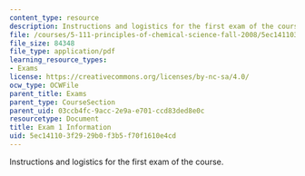 ```yaml
---
content_type: resource
description: Instructions and logistics for the first exam of the course.
file: /courses/5-111-principles-of-chemical-science-fall-2008/5ec141103f2929b0f3b5f70f1610e4cd_exam1info.pdf
file_size: 84348
file_type: application/pdf
learning_resource_types:
- Exams
license: https://creativecommons.org/licenses/by-nc-sa/4.0/
ocw_type: OCWFile
parent_title: Exams
parent_type: CourseSection
parent_uid: 03ccb4fc-9acc-2e9a-e701-ccd83ded8e0c
resourcetype: Document
title: Exam 1 Information
uid: 5ec14110-3f29-29b0-f3b5-f70f1610e4cd
---
```

Instructions and logistics for the first exam of the course.